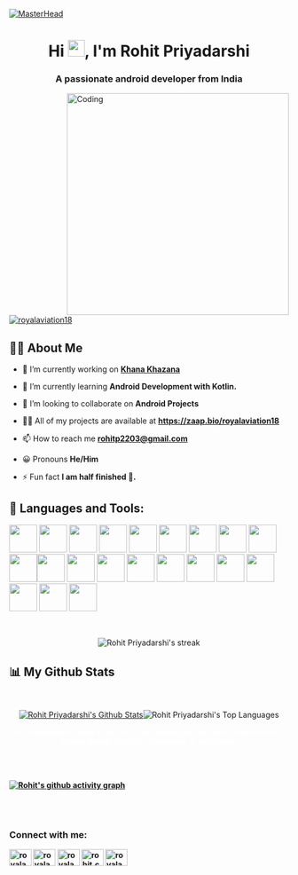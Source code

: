 [![MasterHead](https://user-images.githubusercontent.com/74038190/215768208-3bf3dda8-eeea-40ee-a58b-f5ac529685bf.gif)](https://solo.to/rohit.codes)
<h1 align="center">Hi <img src="https://raw.githubusercontent.com/MartinHeinz/MartinHeinz/master/wave.gif" width="30px">, I'm Rohit Priyadarshi</h1>
<h3 align="center">A passionate android developer from India</h3>
<img align="right" alt="Coding" width="400" src="https://user-images.githubusercontent.com/74038190/229223263-cf2e4b07-2615-4f87-9c38-e37600f8381a.gif">
<p align="left"> <a href="https://twitter.com/royalaviation18" target="blank"><img src="https://img.shields.io/twitter/follow/royalaviation18?logo=twitter&style=for-the-badge" alt="royalaviation18" /></a> </p>


## 🙋‍♂️ About Me

- 🔭 I’m currently working on **[Khana Khazana](https://github.com/Royalaviation18/KhanaKhazan)**

- 🌱 I’m currently learning **Android Development with Kotlin.**

- 👯 I’m looking to collaborate on **Android Projects**

- 👨‍💻 All of my projects are available at  **https://zaap.bio/royalaviation18**

- 📫 How to reach me **rohitp2203@gmail.com**

- 😀 Pronouns **He/Him**

- ⚡ Fun fact **I am half finished 🥲.**

## 🚀 Languages and Tools:

<p align="left"> 
<img height="50" width="50" src="https://img.icons8.com/color/48/java-coffee-cup-logo--v1.png" /> <img height="50" width="50" src="https://img.icons8.com/color/48/000000/c-programming.png" /> <img height="50" width="50" src="https://img.icons8.com/color/48/000000/c-plus-plus-logo.png" /> <img height="50" width="50" src="https://img.icons8.com/color/48/kotlin.png" /> <img height="50" width="50" src="https://img.icons8.com/color/48/000000/html-5.png" /> <img height="50" width="50" src="https://img.icons8.com/color/48/000000/css3.png" /> <img height="50" width="50" src="https://img.icons8.com/color/48/ruby-programming-language.png"/> <img height="50" width="50" src="https://img.icons8.com/color/48/nodejs.png" />
<img height="50" width="50" src="https://img.icons8.com/color/48/000000/javascript.png"/><img height="50" width="50" src="https://img.icons8.com/ios/50/000000/express-js.png"/><img height="50" width="50" src="https://img.icons8.com/fluency/48/android-os.png"/> <img height="50" width="50" src="https://img.icons8.com/fluency/48/mysql-logo.png"/> <img height="50" width="50" src="https://img.icons8.com/color/48/000000/google-firebase-console.png"/>  <img height="50" width="50" src="https://img.icons8.com/color/48/postgreesql.png"/> <img height="50" width="50" src="https://img.icons8.com/color/48/000000/amazon-web-services.png"/> <img height="50" width="50" src="https://img.icons8.com/windows/32/000000/ruby-on-rails.png"/> <img height="50" width="50" src="https://img.icons8.com/color/48/adobe-xd--v1.png"/> <img height="50" width="50" src="https://img.icons8.com/color/48/figma.png"/> <img height="50" width="50" src="https://img.icons8.com/color/48/git.png"/> <img height="50" width="50" src="https://camo.githubusercontent.com/b693f93e8574e1056ec0cbeda4208bb4d0965fdfaaee4c15ba2c9dad441bb2e5/68747470733a2f2f696d672e69636f6e73382e636f6d2f636f6c6f722f34382f3030303030302f76697375616c2d73747564696f2d636f64652d323031392e706e67"/> <img height="50" width="50" src="https://img.icons8.com/color/48/intellij-idea.png"/>
</p>

<!-- [![React Badge](https://img.shields.io/badge/-React-61DBFB?style=for-the-badge&labelColor=black&logo=react&logoColor=61DBFB)](#)  [![Javascript Badge](https://img.shields.io/badge/-Javascript-F0DB4F?style=for-the-badge&labelColor=black&logo=javascript&logoColor=F0DB4F)](#) [![Typescript Badge](https://img.shields.io/badge/-Typescript-007acc?style=for-the-badge&labelColor=black&logo=typescript&logoColor=007acc)](#) [![Nodejs Badge](https://img.shields.io/badge/-Nodejs-3C873A?style=for-the-badge&labelColor=black&logo=node.js&logoColor=3C873A)](#) [![GraphQL Badge](https://img.shields.io/badge/-GraphQl-e535ab?style=for-the-badge&labelColor=black&logo=node.js&logoColor=e535ab)](#) -->
<br/>

<p align="center">
        <img title="🔥 Get streak stats for your profile at git.io/streak-stats" alt="Rohit Priyadarshi's streak" src="https://github-readme-streak-stats.herokuapp.com/?user=Royalaviation18&theme=black-ice&hide_border=true&stroke=0000&background=060A0CD0"/>
    </a>
</p>

## 📊 My Github Stats

  <br/>
  <p align="center">
    <a href="https://github.com/Royalaviation18/github-readme-stats"><img alt="Rohit Priyadarshi's Github Stats" src="https://github-readme-stats.vercel.app/api?username=Royalaviation18&show_icons=true&count_private=true&theme=react&hide_border=true&bg_color=0D1117" /></a><img alt="Rohit Priyadarshi's Top Languages" src="https://github-readme-stats.vercel.app/api/top-langs/?username=Royalaviation18&langs_count=8&count_private=true&layout=compact&theme=react&hide_border=true&bg_color=0D1117" /></a>
  <br/>
     <b> <p style="color:White" align="center"Note:</b> Top languages is only a metric of the languages my public code consists of and doesn't reflect experience or skill level.</p>

</p>
<br/>
<br/>



[![Rohit's github activity graph](https://github-readme-activity-graph.vercel.app/graph?username=royalaviation18&theme=react-dark)](https://github.com/royalaviation18/github-readme-activity-graph)

<br/>
<br/>

<h3 align="left">Connect with me:</h3>
<p align="left">
<a href="https://twitter.com/royalaviation18" target="blank"><img align="center" src="https://raw.githubusercontent.com/rahuldkjain/github-profile-readme-generator/master/src/images/icons/Social/twitter.svg" alt="royalaviation18" height="30" width="40" /></a>
<a href="https://linkedin.com/in/royalaviation18" target="blank"><img align="center" src="https://raw.githubusercontent.com/rahuldkjain/github-profile-readme-generator/master/src/images/icons/Social/linked-in-alt.svg" alt="royalaviation18" height="30" width="40" /></a>
<a href="https://stackoverflow.com/users/royalaviation18" target="blank"><img align="center" src="https://raw.githubusercontent.com/rahuldkjain/github-profile-readme-generator/master/src/images/icons/Social/stack-overflow.svg" alt="royalaviation18" height="30" width="40" /></a>
<a href="https://instagram.com/rohit.codess" target="blank"><img align="center" src="https://raw.githubusercontent.com/rahuldkjain/github-profile-readme-generator/master/src/images/icons/Social/instagram.svg" alt="rohit.codess" height="30" width="40" /></a>
<a href="https://discord.gg/royalaviation18" target="blank"><img align="center" src="https://raw.githubusercontent.com/rahuldkjain/github-profile-readme-generator/master/src/images/icons/Social/discord.svg" alt="royalaviation18" height="30" width="40" /></a>
</p>

<!-- ## ❤ Views and Followers
<a href="https://github.com/Meghna-DAS/github-profile-views-counter">
    <img src="https://komarev.com/ghpvc/?username=Royalaviation18">
</a>
<a href="https://github.com/SubhamRaoniar28?tab=followers"><img src="https://img.shields.io/github/followers/Royalaviation18?label=Followers&style=social" alt="GitHub Badge"></a> -->

